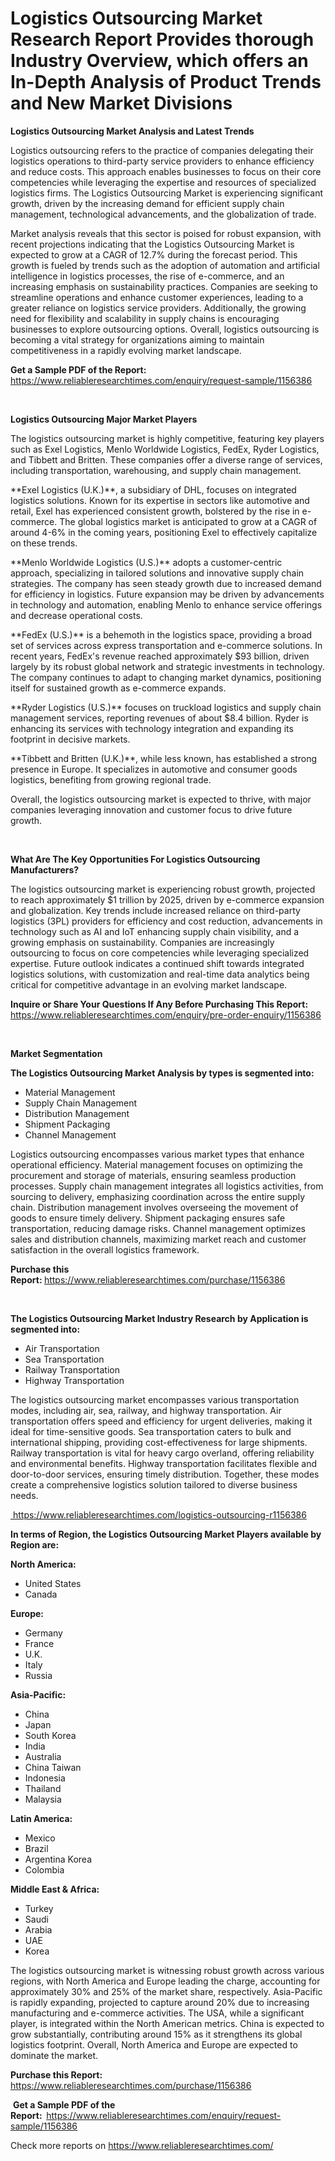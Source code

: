 <p><h1>Logistics Outsourcing Market Research Report Provides thorough Industry Overview, which offers an In-Depth Analysis of Product Trends and New Market Divisions</h1></p><p><strong>Logistics Outsourcing Market Analysis and Latest Trends</strong></p>
<p><p>Logistics outsourcing refers to the practice of companies delegating their logistics operations to third-party service providers to enhance efficiency and reduce costs. This approach enables businesses to focus on their core competencies while leveraging the expertise and resources of specialized logistics firms. The Logistics Outsourcing Market is experiencing significant growth, driven by the increasing demand for efficient supply chain management, technological advancements, and the globalization of trade.</p><p>Market analysis reveals that this sector is poised for robust expansion, with recent projections indicating that the Logistics Outsourcing Market is expected to grow at a CAGR of 12.7% during the forecast period. This growth is fueled by trends such as the adoption of automation and artificial intelligence in logistics processes, the rise of e-commerce, and an increasing emphasis on sustainability practices. Companies are seeking to streamline operations and enhance customer experiences, leading to a greater reliance on logistics service providers. Additionally, the growing need for flexibility and scalability in supply chains is encouraging businesses to explore outsourcing options. Overall, logistics outsourcing is becoming a vital strategy for organizations aiming to maintain competitiveness in a rapidly evolving market landscape.</p></p>
<p><strong>Get a Sample PDF of the Report:&nbsp;</strong> <a href="https://www.reliableresearchtimes.com/enquiry/request-sample/1156386?utm_campaign=3291&utm_medium=2&utm_source=Github&utm_content=ia&utm_term=10032025&utm_id=logistics-outsourcing">https://www.reliableresearchtimes.com/enquiry/request-sample/1156386</a></p>
<p>&nbsp;</p>
<p><strong>Logistics Outsourcing Major Market Players</strong></p>
<p><p>The logistics outsourcing market is highly competitive, featuring key players such as Exel Logistics, Menlo Worldwide Logistics, FedEx, Ryder Logistics, and Tibbett and Britten. These companies offer a diverse range of services, including transportation, warehousing, and supply chain management.</p><p>**Exel Logistics (U.K.)**, a subsidiary of DHL, focuses on integrated logistics solutions. Known for its expertise in sectors like automotive and retail, Exel has experienced consistent growth, bolstered by the rise in e-commerce. The global logistics market is anticipated to grow at a CAGR of around 4-6% in the coming years, positioning Exel to effectively capitalize on these trends.</p><p>**Menlo Worldwide Logistics (U.S.)** adopts a customer-centric approach, specializing in tailored solutions and innovative supply chain strategies. The company has seen steady growth due to increased demand for efficiency in logistics. Future expansion may be driven by advancements in technology and automation, enabling Menlo to enhance service offerings and decrease operational costs.</p><p>**FedEx (U.S.)** is a behemoth in the logistics space, providing a broad set of services across express transportation and e-commerce solutions. In recent years, FedEx's revenue reached approximately $93 billion, driven largely by its robust global network and strategic investments in technology. The company continues to adapt to changing market dynamics, positioning itself for sustained growth as e-commerce expands.</p><p>**Ryder Logistics (U.S.)** focuses on truckload logistics and supply chain management services, reporting revenues of about $8.4 billion. Ryder is enhancing its services with technology integration and expanding its footprint in decisive markets.</p><p>**Tibbett and Britten (U.K.)**, while less known, has established a strong presence in Europe. It specializes in automotive and consumer goods logistics, benefiting from growing regional trade. </p><p>Overall, the logistics outsourcing market is expected to thrive, with major companies leveraging innovation and customer focus to drive future growth.</p></p>
<p>&nbsp;</p>
<p><strong>What Are The Key Opportunities For Logistics Outsourcing Manufacturers?</strong></p>
<p><p>The logistics outsourcing market is experiencing robust growth, projected to reach approximately $1 trillion by 2025, driven by e-commerce expansion and globalization. Key trends include increased reliance on third-party logistics (3PL) providers for efficiency and cost reduction, advancements in technology such as AI and IoT enhancing supply chain visibility, and a growing emphasis on sustainability. Companies are increasingly outsourcing to focus on core competencies while leveraging specialized expertise. Future outlook indicates a continued shift towards integrated logistics solutions, with customization and real-time data analytics being critical for competitive advantage in an evolving market landscape.</p></p>
<p><strong>Inquire or Share Your Questions If Any Before Purchasing This Report:</strong> <a href="https://www.reliableresearchtimes.com/enquiry/pre-order-enquiry/1156386?utm_campaign=3291&utm_medium=2&utm_source=Github&utm_content=ia&utm_term=10032025&utm_id=logistics-outsourcing">https://www.reliableresearchtimes.com/enquiry/pre-order-enquiry/1156386</a></p>
<p>&nbsp;</p>
<p><strong>Market Segmentation</strong></p>
<p><strong>The Logistics Outsourcing Market Analysis by types is segmented into:</strong></p>
<p><ul><li>Material Management</li><li>Supply Chain Management</li><li>Distribution Management</li><li>Shipment Packaging</li><li>Channel Management</li></ul></p>
<p><p>Logistics outsourcing encompasses various market types that enhance operational efficiency. Material management focuses on optimizing the procurement and storage of materials, ensuring seamless production processes. Supply chain management integrates all logistics activities, from sourcing to delivery, emphasizing coordination across the entire supply chain. Distribution management involves overseeing the movement of goods to ensure timely delivery. Shipment packaging ensures safe transportation, reducing damage risks. Channel management optimizes sales and distribution channels, maximizing market reach and customer satisfaction in the overall logistics framework.</p></p>
<p><strong>Purchase this Report:&nbsp;</strong><a href="https://www.reliableresearchtimes.com/purchase/1156386?utm_campaign=3291&utm_medium=2&utm_source=Github&utm_content=ia&utm_term=10032025&utm_id=logistics-outsourcing">https://www.reliableresearchtimes.com/purchase/1156386</a></p>
<p>&nbsp;</p>
<p><strong>The Logistics Outsourcing Market Industry Research by Application is segmented into:</strong></p>
<p><ul><li>Air Transportation</li><li>Sea Transportation</li><li>Railway Transportation</li><li>Highway Transportation</li></ul></p>
<p><p>The logistics outsourcing market encompasses various transportation modes, including air, sea, railway, and highway transportation. Air transportation offers speed and efficiency for urgent deliveries, making it ideal for time-sensitive goods. Sea transportation caters to bulk and international shipping, providing cost-effectiveness for large shipments. Railway transportation is vital for heavy cargo overland, offering reliability and environmental benefits. Highway transportation facilitates flexible and door-to-door services, ensuring timely distribution. Together, these modes create a comprehensive logistics solution tailored to diverse business needs.</p></p>
<p><a href="https://www.reliableresearchtimes.com/logistics-outsourcing-r1156386?utm_campaign=3291&utm_medium=2&utm_source=Github&utm_content=ia&utm_term=10032025&utm_id=logistics-outsourcing">&nbsp;https://www.reliableresearchtimes.com/logistics-outsourcing-r1156386</a></p>
<p><strong>In terms of Region, the Logistics Outsourcing Market Players available by Region are:</strong></p>
<p>
    <p> <strong> North America: </strong>
        <ul>
            <li>United States</li>
            <li>Canada</li>
        </ul>
        </p> 
    <p> <strong> Europe: </strong>
        <ul>
            <li>Germany</li>
            <li>France</li>
            <li>U.K.</li>
            <li>Italy</li>
            <li>Russia</li>
        </ul>
        </p> 
    <p> <strong> Asia-Pacific: </strong>
        <ul>
            <li>China</li>
            <li>Japan</li>
            <li>South Korea</li>
            <li>India</li>
            <li>Australia</li>
            <li>China Taiwan</li>
            <li>Indonesia</li>
            <li>Thailand</li>
            <li>Malaysia</li>
        </ul>
        </p> 
    <p> <strong> Latin America: </strong>
        <ul>
            <li>Mexico</li>
            <li>Brazil</li>
            <li>Argentina Korea</li>
            <li>Colombia</li>
        </ul>
        </p> 
    <p> <strong> Middle East & Africa: </strong>
        <ul>
            <li>Turkey</li>
            <li>Saudi</li>
            <li>Arabia</li>
            <li>UAE</li>
            <li>Korea</li>
        </ul>
    </p>
    </p>
<p><p>The logistics outsourcing market is witnessing robust growth across various regions, with North America and Europe leading the charge, accounting for approximately 30% and 25% of the market share, respectively. Asia-Pacific is rapidly expanding, projected to capture around 20% due to increasing manufacturing and e-commerce activities. The USA, while a significant player, is integrated within the North American metrics. China is expected to grow substantially, contributing around 15% as it strengthens its global logistics footprint. Overall, North America and Europe are expected to dominate the market.</p></p>
<p><strong>Purchase this Report: </strong><a href="https://www.reliableresearchtimes.com/purchase/1156386?utm_campaign=3291&utm_medium=2&utm_source=Github&utm_content=ia&utm_term=10032025&utm_id=logistics-outsourcing">https://www.reliableresearchtimes.com/purchase/1156386</a></p>
<p>&nbsp;<strong>Get a Sample PDF of the Report:&nbsp;&nbsp;</strong><a href="https://www.reliableresearchtimes.com/enquiry/request-sample/1156386?utm_campaign=3291&utm_medium=2&utm_source=Github&utm_content=ia&utm_term=10032025&utm_id=logistics-outsourcing">https://www.reliableresearchtimes.com/enquiry/request-sample/1156386</a></p>
<p><strong></strong></p>
<p>Check more reports on <a href="https://www.reliableresearchtimes.com/?utm_campaign=3291&utm_medium=2&utm_source=Github&utm_content=ia&utm_term=10032025&utm_id=logistics-outsourcing">https://www.reliableresearchtimes.com/</a></p>